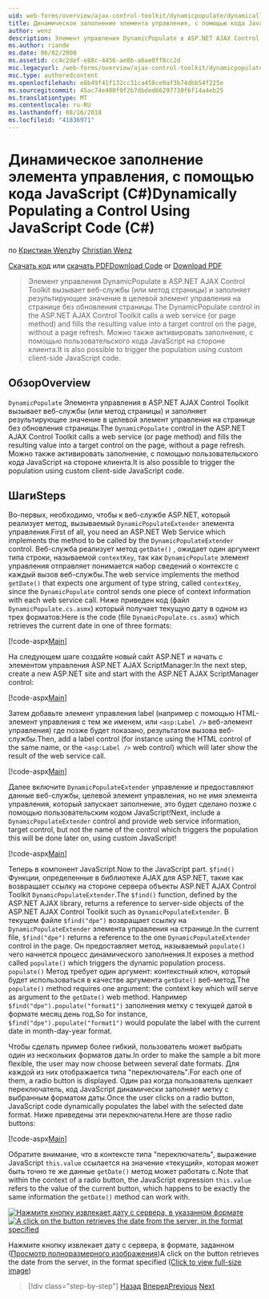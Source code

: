 ```yaml
---
uid: web-forms/overview/ajax-control-toolkit/dynamicpopulate/dynamically-populating-a-control-using-javascript-code-cs
title: Динамическое заполнение элемента управления, с помощью кода JavaScript (C#) | Документация Майкрософт
author: wenz
description: Элемент управления DynamicPopulate в ASP.NET AJAX Control Toolkit вызывает веб-службы (или метод страницы) и заполняет результирующее значение в целевой элемент управления на t...
ms.author: riande
ms.date: 06/02/2008
ms.assetid: cc4c2def-e88c-4456-ae8b-a6ae0ff8cc2d
msc.legacyurl: /web-forms/overview/ajax-control-toolkit/dynamicpopulate/dynamically-populating-a-control-using-javascript-code-cs
msc.type: authoredcontent
ms.openlocfilehash: e8b49f41f132cc31ca458ce0af3b74dbb54f225e
ms.sourcegitcommit: 45ac74e400f9f2b7dbded66297730f6f14a4eb25
ms.translationtype: MT
ms.contentlocale: ru-RU
ms.lasthandoff: 08/16/2018
ms.locfileid: "41836971"
---
```

<a name="dynamically-populating-a-control-using-javascript-code-c"></a><span data-ttu-id="17c9b-103">Динамическое заполнение элемента управления, с помощью кода JavaScript (C#)</span><span class="sxs-lookup"><span data-stu-id="17c9b-103">Dynamically Populating a Control Using JavaScript Code (C#)</span></span>
====================
<span data-ttu-id="17c9b-104">по [Кристиан Wenz](https://github.com/wenz)</span><span class="sxs-lookup"><span data-stu-id="17c9b-104">by [Christian Wenz](https://github.com/wenz)</span></span>

<span data-ttu-id="17c9b-105">[Скачать код](http://download.microsoft.com/download/d/8/f/d8f2f6f9-1b7c-46ad-9252-e1fc81bdea3e/dynamicpopulate1.cs.zip) или [скачать PDF](http://download.microsoft.com/download/b/6/a/b6ae89ee-df69-4c87-9bfb-ad1eb2b23373/dynamicpopulate1CS.pdf)</span><span class="sxs-lookup"><span data-stu-id="17c9b-105">[Download Code](http://download.microsoft.com/download/d/8/f/d8f2f6f9-1b7c-46ad-9252-e1fc81bdea3e/dynamicpopulate1.cs.zip) or [Download PDF](http://download.microsoft.com/download/b/6/a/b6ae89ee-df69-4c87-9bfb-ad1eb2b23373/dynamicpopulate1CS.pdf)</span></span>

> <span data-ttu-id="17c9b-106">Элемент управления DynamicPopulate в ASP.NET AJAX Control Toolkit вызывает веб-службы (или метод страницы) и заполняет результирующее значение в целевой элемент управления на странице без обновления страницы.</span><span class="sxs-lookup"><span data-stu-id="17c9b-106">The DynamicPopulate control in the ASP.NET AJAX Control Toolkit calls a web service (or page method) and fills the resulting value into a target control on the page, without a page refresh.</span></span> <span data-ttu-id="17c9b-107">Можно также активировать заполнение, с помощью пользовательского кода JavaScript на стороне клиента.</span><span class="sxs-lookup"><span data-stu-id="17c9b-107">It is also possible to trigger the population using custom client-side JavaScript code.</span></span>


## <a name="overview"></a><span data-ttu-id="17c9b-108">Обзор</span><span class="sxs-lookup"><span data-stu-id="17c9b-108">Overview</span></span>

<span data-ttu-id="17c9b-109">`DynamicPopulate` Элемента управления в ASP.NET AJAX Control Toolkit вызывает веб-службы (или метод страницы) и заполняет результирующее значение в целевой элемент управления на странице без обновления страницы.</span><span class="sxs-lookup"><span data-stu-id="17c9b-109">The `DynamicPopulate` control in the ASP.NET AJAX Control Toolkit calls a web service (or page method) and fills the resulting value into a target control on the page, without a page refresh.</span></span> <span data-ttu-id="17c9b-110">Можно также активировать заполнение, с помощью пользовательского кода JavaScript на стороне клиента.</span><span class="sxs-lookup"><span data-stu-id="17c9b-110">It is also possible to trigger the population using custom client-side JavaScript code.</span></span>

## <a name="steps"></a><span data-ttu-id="17c9b-111">Шаги</span><span class="sxs-lookup"><span data-stu-id="17c9b-111">Steps</span></span>

<span data-ttu-id="17c9b-112">Во-первых, необходимо, чтобы к веб-службе ASP.NET, который реализует метод, вызываемый `DynamicPopulateExtender` элемента управления.</span><span class="sxs-lookup"><span data-stu-id="17c9b-112">First of all, you need an ASP.NET Web Service which implements the method to be called by the `DynamicPopulateExtender` control.</span></span> <span data-ttu-id="17c9b-113">Веб-служба реализует метод `getDate()` , ожидает один аргумент типа строки, называемой `contextKey`, так как `DynamicPopulate` элемент управления отправляет понимается набор сведений о контексте с каждый вызов веб-службы.</span><span class="sxs-lookup"><span data-stu-id="17c9b-113">The web service implements the method `getDate()` that expects one argument of type string, called `contextKey`, since the `DynamicPopulate` control sends one piece of context information with each web service call.</span></span> <span data-ttu-id="17c9b-114">Ниже приведен код (файл `DynamicPopulate.cs.asmx`) который получает текущую дату в одном из трех форматов:</span><span class="sxs-lookup"><span data-stu-id="17c9b-114">Here is the code (file `DynamicPopulate.cs.asmx`) which retrieves the current date in one of three formats:</span></span>

[!code-aspx[Main](dynamically-populating-a-control-using-javascript-code-cs/samples/sample1.aspx)]

<span data-ttu-id="17c9b-115">На следующем шаге создайте новый сайт ASP.NET и начать с элементом управления ASP.NET AJAX ScriptManager:</span><span class="sxs-lookup"><span data-stu-id="17c9b-115">In the next step, create a new ASP.NET site and start with the ASP.NET AJAX ScriptManager control:</span></span>

[!code-aspx[Main](dynamically-populating-a-control-using-javascript-code-cs/samples/sample2.aspx)]

<span data-ttu-id="17c9b-116">Затем добавьте элемент управления label (например с помощью HTML-элемент управления с тем же именем, или `<asp:Label />` веб-элемент управления) где позже будет показано, результатом вызова веб-службы.</span><span class="sxs-lookup"><span data-stu-id="17c9b-116">Then, add a label control (for instance using the HTML control of the same name, or the `<asp:Label />` web control) which will later show the result of the web service call.</span></span>

[!code-aspx[Main](dynamically-populating-a-control-using-javascript-code-cs/samples/sample3.aspx)]

<span data-ttu-id="17c9b-117">Далее включите `DynamicPopulateExtender` управление и предоставляют данные веб-службы, целевой элемент управления, но не имя элемента управления, который запускает заполнение, это будет сделано позже с помощью пользовательским кодом JavaScript!</span><span class="sxs-lookup"><span data-stu-id="17c9b-117">Next, include a `DynamicPopulateExtender` control and provide web service information, target control, but not the name of the control which triggers the population this will be done later on, using custom JavaScript!</span></span>

[!code-aspx[Main](dynamically-populating-a-control-using-javascript-code-cs/samples/sample4.aspx)]

<span data-ttu-id="17c9b-118">Теперь в компонент JavaScript.</span><span class="sxs-lookup"><span data-stu-id="17c9b-118">Now to the JavaScript part.</span></span> <span data-ttu-id="17c9b-119">`$find()` Функции, определенные в библиотеке AJAX для ASP.NET, такие как возвращает ссылку на стороне сервера объекты ASP.NET AJAX Control Toolkit `DynamicPopulateExtender`.</span><span class="sxs-lookup"><span data-stu-id="17c9b-119">The `$find()` function, defined by the ASP.NET AJAX library, returns a reference to server-side objects of the ASP.NET AJAX Control Toolkit such as `DynamicPopulateExtender`.</span></span> <span data-ttu-id="17c9b-120">В текущем файле `$find("dpe")` возвращает ссылку на `DynamicPopulateExtender` элемента управления на странице.</span><span class="sxs-lookup"><span data-stu-id="17c9b-120">In the current file, `$find("dpe")` returns a reference to the one `DynamicPopulateExtender` control in the page.</span></span> <span data-ttu-id="17c9b-121">Он предоставляет метод, называемый `populate()` чего начнется процесс динамического заполнения.</span><span class="sxs-lookup"><span data-stu-id="17c9b-121">It exposes a method called `populate()` which triggers the dynamic population process.</span></span> <span data-ttu-id="17c9b-122">`populate()` Метод требует один аргумент: контекстный ключ, который будет использоваться в качестве аргумента `getDate()` веб-метод.</span><span class="sxs-lookup"><span data-stu-id="17c9b-122">The `populate()` method requires one argument: the context key which will serve as argument to the `getDate()` web method.</span></span> <span data-ttu-id="17c9b-123">Например `$find("dpe").populate("format1")` заполнения метку с текущей датой в формате месяц день год.</span><span class="sxs-lookup"><span data-stu-id="17c9b-123">So for instance, `$find("dpe").populate("format1")` would populate the label with the current date in month-day-year format.</span></span>

<span data-ttu-id="17c9b-124">Чтобы сделать пример более гибкий, пользователь может выбрать один из нескольких форматов даты.</span><span class="sxs-lookup"><span data-stu-id="17c9b-124">In order to make the sample a bit more flexible, the user may now choose between several date formats.</span></span> <span data-ttu-id="17c9b-125">Для каждой из них отображается типа "переключатель".</span><span class="sxs-lookup"><span data-stu-id="17c9b-125">For each one of them, a radio button is displayed.</span></span> <span data-ttu-id="17c9b-126">Один раз когда пользователь щелкает переключатель, код JavaScript динамически заполняет метку с выбранным форматом даты.</span><span class="sxs-lookup"><span data-stu-id="17c9b-126">Once the user clicks on a radio button, JavaScript code dynamically populates the label with the selected date format.</span></span> <span data-ttu-id="17c9b-127">Ниже приведены эти переключатели.</span><span class="sxs-lookup"><span data-stu-id="17c9b-127">Here are those radio buttons:</span></span>

[!code-aspx[Main](dynamically-populating-a-control-using-javascript-code-cs/samples/sample5.aspx)]

<span data-ttu-id="17c9b-128">Обратите внимание, что в контексте типа "переключатель", выражение JavaScript `this.value` ссылается на значение «текущий», которая может быть точно те же данные `getDate()` метод может работать с.</span><span class="sxs-lookup"><span data-stu-id="17c9b-128">Note that within the context of a radio button, the JavaScript expression `this.value` refers to the value of the current button, which happens to be exactly the same information the `getDate()` method can work with.</span></span>


<span data-ttu-id="17c9b-129">[![Нажмите кнопку извлекает дату с сервера, в указанном формате](dynamically-populating-a-control-using-javascript-code-cs/_static/image2.png)](dynamically-populating-a-control-using-javascript-code-cs/_static/image1.png)</span><span class="sxs-lookup"><span data-stu-id="17c9b-129">[![A click on the button retrieves the date from the server, in the format specified](dynamically-populating-a-control-using-javascript-code-cs/_static/image2.png)](dynamically-populating-a-control-using-javascript-code-cs/_static/image1.png)</span></span>

<span data-ttu-id="17c9b-130">Нажмите кнопку извлекает дату с сервера, в формате, заданном ([Просмотр полноразмерного изображения](dynamically-populating-a-control-using-javascript-code-cs/_static/image3.png))</span><span class="sxs-lookup"><span data-stu-id="17c9b-130">A click on the button retrieves the date from the server, in the format specified ([Click to view full-size image](dynamically-populating-a-control-using-javascript-code-cs/_static/image3.png))</span></span>

> [!div class="step-by-step"]
> <span data-ttu-id="17c9b-131">[Назад](dynamically-populating-a-control-cs.md)
> [Вперед](using-dynamicpopulate-with-a-user-control-and-javascript-cs.md)</span><span class="sxs-lookup"><span data-stu-id="17c9b-131">[Previous](dynamically-populating-a-control-cs.md)
[Next](using-dynamicpopulate-with-a-user-control-and-javascript-cs.md)</span></span>
